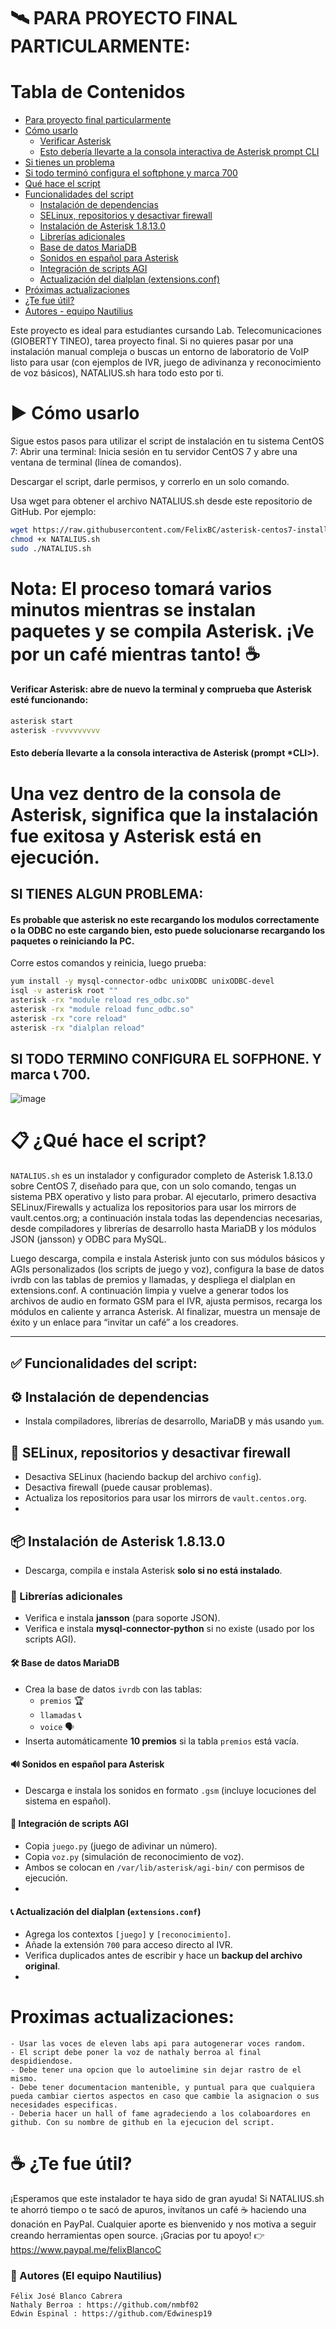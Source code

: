 <a name="for-final-project"></a>
# 🛰️ PARA PROYECTO FINAL PARTICULARMENTE:

# Tabla de Contenidos
- [Para proyecto final particularmente](#for-final-project)
- [Cómo usarlo](#how-to-use)
  - [Verificar Asterisk](#verify-asterisk)
  - [Esto debería llevarte a la consola interactiva de Asterisk prompt CLI](#asterisk-cli-prompt)
- [Si tienes un problema](#if-you-have-a-problem)
- [Si todo terminó configura el softphone y marca 700](#if-setup-complete-configure-softphone-and-dial-700)
- [Qué hace el script](#what-does-the-script-do)
- [Funcionalidades del script](#script-functionality)
  - [Instalación de dependencias](#dependency-installation)
  - [SELinux, repositorios y desactivar firewall](#selinux-repos-and-firewall-disable)
  - [Instalación de Asterisk 1.8.13.0](#asterisk-18130-installation)
  - [Librerías adicionales](#additional-libraries)
  - [Base de datos MariaDB](#mariadb-database-setup)
  - [Sonidos en español para Asterisk](#spanish-sounds-for-asterisk)
  - [Integración de scripts AGI](#agi-script-integration)
  - [Actualización del dialplan (extensions.conf)](#dialplan-update-extensionsconf)
- [Próximas actualizaciones](#upcoming-updates)
- [¿Te fue útil?](#was-it-useful)
- [Autores - equipo Nautilius](#authors-nautilius-team)





Este proyecto es ideal para estudiantes cursando Lab. Telecomunicaciones (GIOBERTY TINEO), tarea proyecto final. Si no quieres pasar por una instalación manual compleja o buscas un entorno de laboratorio de VoIP listo para usar (con ejemplos de IVR, juego de adivinanza y reconocimiento de voz básicos), NATALIUS.sh hara todo esto por ti.
<a name="how-to-use"></a>


# ▶️ Cómo usarlo


Sigue estos pasos para utilizar el script de instalación en tu sistema CentOS 7:
Abrir una terminal: Inicia sesión en tu servidor CentOS 7 y abre una ventana de terminal (línea de comandos).

Descargar el script, darle permisos, y correrlo en un solo comando.

Usa wget para obtener el archivo NATALIUS.sh desde este repositorio de GitHub. Por ejemplo:
```bash
wget https://raw.githubusercontent.com/FelixBC/asterisk-centos7-installer/main/NATALIUS.sh -O NATALIUS.sh
chmod +x NATALIUS.sh
sudo ./NATALIUS.sh
```
<a name="verify-asterisk"></a>
# Nota: El proceso tomará varios minutos mientras se instalan paquetes y se compila Asterisk. ¡Ve por un café mientras tanto! ☕

#### Verificar Asterisk: abre de nuevo la terminal y comprueba que Asterisk esté funcionando:

```bash  
asterisk start
asterisk -rvvvvvvvvv
```
<a name="asterisk-cli-prompt"></a>


#### Esto debería llevarte a la consola interactiva de Asterisk (prompt *CLI>).
# Una vez dentro de la consola de Asterisk, significa que la instalación fue exitosa y Asterisk está en ejecución.
<a name="if-you-have-a-problem"></a>


## SI TIENES ALGUN PROBLEMA:   

#### Es probable que asterisk no este recargando los modulos correctamente o la ODBC no este cargando bien, esto puede solucionarse recargando los paquetes o reiniciando la PC.  
  Corre estos comandos y reinicia, luego prueba:
```bash
yum install -y mysql-connector-odbc unixODBC unixODBC-devel
isql -v asterisk root ""
asterisk -rx "module reload res_odbc.so"
asterisk -rx "module reload func_odbc.so"
asterisk -rx "core reload"
asterisk -rx "dialplan reload"
```
## SI TODO TERMINO CONFIGURA EL SOFPHONE.  Y marca  📞 700.
![image](https://github.com/user-attachments/assets/d555373c-cf20-45ec-be38-2083a9aa0f92)
<a name="what-does-the-script-do"></a>


# 📋 ¿Qué hace el script?

`NATALIUS.sh` es un instalador y configurador completo de Asterisk 1.8.13.0 sobre CentOS 7, diseñado para que, con un solo comando, tengas un sistema PBX operativo y listo para probar. Al ejecutarlo, primero desactiva SELinux/Firewalls y actualiza los repositorios para usar los mirrors de vault.centos.org; a continuación instala todas las dependencias necesarias, desde compiladores y librerías de desarrollo hasta MariaDB y los módulos JSON (jansson) y ODBC para MySQL.

Luego descarga, compila e instala Asterisk junto con sus módulos básicos y AGIs personalizados (los scripts de juego y voz), configura la base de datos ivrdb con las tablas de premios y llamadas, y despliega el dialplan en extensions.conf. A continuación limpia y vuelve a generar todos los archivos de audio en formato GSM para el IVR, ajusta permisos, recarga los módulos en caliente y arranca Asterisk. Al finalizar, muestra un mensaje de éxito y un enlace para “invitar un café” a los creadores.

---
<a name="script-functionality"></a>


## ✅ Funcionalidades del script:
<a name="dependency-installation"></a>


## ⚙️ Instalación de dependencias
- Instala compiladores, librerías de desarrollo, MariaDB y más usando `yum`.
<a name="selinux-repos-and-firewall-disable"></a>


## 🔐 SELinux, repositorios y desactivar firewall
- Desactiva SELinux (haciendo backup del archivo `config`).  
- Desactiva firewall (puede causar problemas).
- Actualiza los repositorios para usar los mirrors de `vault.centos.org`.
- <a name="asterisk-18130-installation"></a>


## 📦 Instalación de Asterisk 1.8.13.0
- Descarga, compila e instala Asterisk **solo si no está instalado**.
<a name="additional-libraries"></a>


### 🧩 Librerías adicionales
- Verifica e instala **jansson** (para soporte JSON).
- Verifica e instala **mysql-connector-python** si no existe (usado por los scripts AGI).
<a name="mariadb-database-setup"></a>


#### 🛠️ Base de datos MariaDB
- Crea la base de datos `ivrdb` con las tablas:
  - `premios` 🏆  
  - `llamadas` 📞  
  - `voice` 🗣️
- Inserta automáticamente **10 premios** si la tabla `premios` está vacía.
<a name="spanish-sounds-for-asterisk"></a>


#### 🔊 Sonidos en español para Asterisk
- Descarga e instala los sonidos en formato `.gsm` (incluye locuciones del sistema en español).
<a name="agi-script-integration"></a>


#### 🤖 Integración de scripts AGI
- Copia `juego.py` (juego de adivinar un número).
- Copia `voz.py` (simulación de reconocimiento de voz).
- Ambos se colocan en `/var/lib/asterisk/agi-bin/` con permisos de ejecución.
- <a name="dialplan-update-extensionsconf"></a>


#### 📞 Actualización del dialplan (`extensions.conf`)
- Agrega los contextos `[juego]` y `[reconocimiento]`.
- Añade la extensión `700` para acceso directo al IVR.
- Verifica duplicados antes de escribir y hace un **backup del archivo original**.
- <a name="upcoming-updates"></a>


# Proximas actualizaciones:
```
- Usar las voces de eleven labs api para autogenerar voces random.
- El script debe poner la voz de nathaly berroa al final despidiendose.
- Debe tener una opcion que lo autoelimine sin dejar rastro de el mismo.
- Debe tener documentacion mantenible, y puntual para que cualquiera pueda cambiar ciertos aspectos en caso que cambie la asignacion o sus necesidades especificas.
- Deberia hacer un hall of fame agradeciendo a los colaboardores en github. Con su nombre de github en la ejecucion del script.

```
<a name="was-it-useful"></a>



# ☕ ¿Te fue útil?
¡Esperamos que este instalador te haya sido de gran ayuda! Si NATALIUS.sh te ahorró tiempo o te sacó de apuros, invítanos un café ☕ haciendo una donación en PayPal. Cualquier aporte es bienvenido y nos motiva a seguir creando herramientas open source. ¡Gracias por tu apoyo! 👉 https://www.paypal.me/felixBlancoC
<a name="authors-nautilius-team"></a>



### 👥 Autores (El equipo Nautilius)
```
Félix José Blanco Cabrera
Nathaly Berroa : https://github.com/nmbf02
Edwin Espinal : https://github.com/Edwinesp19
```

